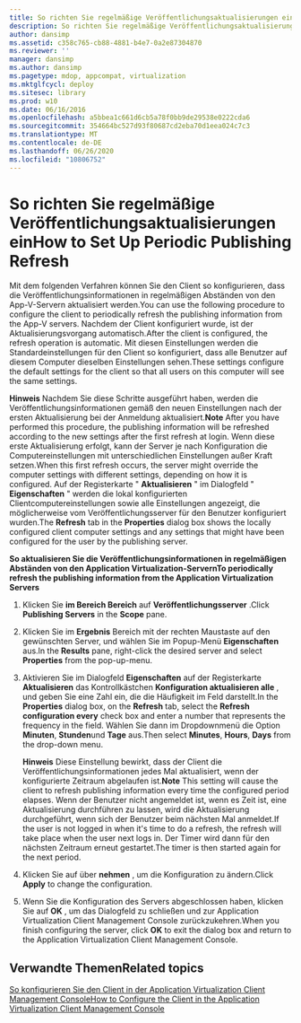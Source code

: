 ```yaml
---
title: So richten Sie regelmäßige Veröffentlichungsaktualisierungen ein
description: So richten Sie regelmäßige Veröffentlichungsaktualisierungen ein
author: dansimp
ms.assetid: c358c765-cb88-4881-b4e7-0a2e87304870
ms.reviewer: ''
manager: dansimp
ms.author: dansimp
ms.pagetype: mdop, appcompat, virtualization
ms.mktglfcycl: deploy
ms.sitesec: library
ms.prod: w10
ms.date: 06/16/2016
ms.openlocfilehash: a5bbea1c661d6cb5a78f0bb9de29538e0222cda6
ms.sourcegitcommit: 354664bc527d93f80687cd2eba70d1eea024c7c3
ms.translationtype: MT
ms.contentlocale: de-DE
ms.lasthandoff: 06/26/2020
ms.locfileid: "10806752"
---
```

# <span data-ttu-id="9a672-103">So richten Sie regelmäßige Veröffentlichungsaktualisierungen ein</span><span class="sxs-lookup"><span data-stu-id="9a672-103">How to Set Up Periodic Publishing Refresh</span></span>


<span data-ttu-id="9a672-104">Mit dem folgenden Verfahren können Sie den Client so konfigurieren, dass die Veröffentlichungsinformationen in regelmäßigen Abständen von den App-V-Servern aktualisiert werden.</span><span class="sxs-lookup"><span data-stu-id="9a672-104">You can use the following procedure to configure the client to periodically refresh the publishing information from the App-V servers.</span></span> <span data-ttu-id="9a672-105">Nachdem der Client konfiguriert wurde, ist der Aktualisierungsvorgang automatisch.</span><span class="sxs-lookup"><span data-stu-id="9a672-105">After the client is configured, the refresh operation is automatic.</span></span> <span data-ttu-id="9a672-106">Mit diesen Einstellungen werden die Standardeinstellungen für den Client so konfiguriert, dass alle Benutzer auf diesem Computer dieselben Einstellungen sehen.</span><span class="sxs-lookup"><span data-stu-id="9a672-106">These settings configure the default settings for the client so that all users on this computer will see the same settings.</span></span>

<span data-ttu-id="9a672-107">**Hinweis**  Nachdem Sie diese Schritte ausgeführt haben, werden die Veröffentlichungsinformationen gemäß den neuen Einstellungen nach der ersten Aktualisierung bei der Anmeldung aktualisiert.</span><span class="sxs-lookup"><span data-stu-id="9a672-107">**Note** After you have performed this procedure, the publishing information will be refreshed according to the new settings after the first refresh at login.</span></span> <span data-ttu-id="9a672-108">Wenn diese erste Aktualisierung erfolgt, kann der Server je nach Konfiguration die Computereinstellungen mit unterschiedlichen Einstellungen außer Kraft setzen.</span><span class="sxs-lookup"><span data-stu-id="9a672-108">When this first refresh occurs, the server might override the computer settings with different settings, depending on how it is configured.</span></span> <span data-ttu-id="9a672-109">Auf der Registerkarte " **Aktualisieren** " im Dialogfeld " **Eigenschaften** " werden die lokal konfigurierten Clientcomputereinstellungen sowie alle Einstellungen angezeigt, die möglicherweise vom Veröffentlichungsserver für den Benutzer konfiguriert wurden.</span><span class="sxs-lookup"><span data-stu-id="9a672-109">The **Refresh** tab in the **Properties** dialog box shows the locally configured client computer settings and any settings that might have been configured for the user by the publishing server.</span></span>

 

**<span data-ttu-id="9a672-110">So aktualisieren Sie die Veröffentlichungsinformationen in regelmäßigen Abständen von den Application Virtualization-Servern</span><span class="sxs-lookup"><span data-stu-id="9a672-110">To periodically refresh the publishing information from the Application Virtualization Servers</span></span>**

1.  <span data-ttu-id="9a672-111">Klicken Sie **im Bereich Bereich** auf **Veröffentlichungsserver** .</span><span class="sxs-lookup"><span data-stu-id="9a672-111">Click **Publishing Servers** in the **Scope** pane.</span></span>

2.  <span data-ttu-id="9a672-112">Klicken Sie im **Ergebnis** Bereich mit der rechten Maustaste auf den gewünschten Server, und wählen Sie im Popup-Menü **Eigenschaften** aus.</span><span class="sxs-lookup"><span data-stu-id="9a672-112">In the **Results** pane, right-click the desired server and select **Properties** from the pop-up-menu.</span></span>

3.  <span data-ttu-id="9a672-113">Aktivieren Sie im Dialogfeld **Eigenschaften** auf der Registerkarte **Aktualisieren** das Kontrollkästchen **Konfiguration aktualisieren alle** , und geben Sie eine Zahl ein, die die Häufigkeit im Feld darstellt.</span><span class="sxs-lookup"><span data-stu-id="9a672-113">In the **Properties** dialog box, on the **Refresh** tab, select the **Refresh configuration every** check box and enter a number that represents the frequency in the field.</span></span> <span data-ttu-id="9a672-114">Wählen Sie dann im Dropdownmenü die Option **Minuten**, **Stunden**und **Tage** aus.</span><span class="sxs-lookup"><span data-stu-id="9a672-114">Then select **Minutes**, **Hours**, **Days** from the drop-down menu.</span></span>

    <span data-ttu-id="9a672-115">**Hinweis**  Diese Einstellung bewirkt, dass der Client die Veröffentlichungsinformationen jedes Mal aktualisiert, wenn der konfigurierte Zeitraum abgelaufen ist.</span><span class="sxs-lookup"><span data-stu-id="9a672-115">**Note** This setting will cause the client to refresh publishing information every time the configured period elapses.</span></span> <span data-ttu-id="9a672-116">Wenn der Benutzer nicht angemeldet ist, wenn es Zeit ist, eine Aktualisierung durchführen zu lassen, wird die Aktualisierung durchgeführt, wenn sich der Benutzer beim nächsten Mal anmeldet.</span><span class="sxs-lookup"><span data-stu-id="9a672-116">If the user is not logged in when it's time to do a refresh, the refresh will take place when the user next logs in.</span></span> <span data-ttu-id="9a672-117">Der Timer wird dann für den nächsten Zeitraum erneut gestartet.</span><span class="sxs-lookup"><span data-stu-id="9a672-117">The timer is then started again for the next period.</span></span>

     

4.  <span data-ttu-id="9a672-118">Klicken Sie auf über **nehmen** , um die Konfiguration zu ändern.</span><span class="sxs-lookup"><span data-stu-id="9a672-118">Click **Apply** to change the configuration.</span></span>

5.  <span data-ttu-id="9a672-119">Wenn Sie die Konfiguration des Servers abgeschlossen haben, klicken Sie auf **OK** , um das Dialogfeld zu schließen und zur Application Virtualization Client Management Console zurückzukehren.</span><span class="sxs-lookup"><span data-stu-id="9a672-119">When you finish configuring the server, click **OK** to exit the dialog box and return to the Application Virtualization Client Management Console.</span></span>

## <span data-ttu-id="9a672-120">Verwandte Themen</span><span class="sxs-lookup"><span data-stu-id="9a672-120">Related topics</span></span>


[<span data-ttu-id="9a672-121">So konfigurieren Sie den Client in der Application Virtualization Client Management Console</span><span class="sxs-lookup"><span data-stu-id="9a672-121">How to Configure the Client in the Application Virtualization Client Management Console</span></span>](how-to-configure-the-client-in-the-application-virtualization-client-management-console.md)

 

 





